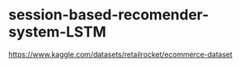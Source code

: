 # session-based-recomender-system-LSTM

https://www.kaggle.com/datasets/retailrocket/ecommerce-dataset
